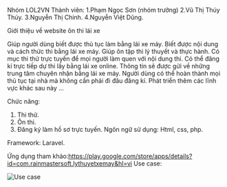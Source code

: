 Nhóm LOL2VN Thành viên: 
1.Phạm Ngọc Sơn (nhóm trưởng)
2.Vũ Thị Thúy Thúy.
3.Nguyễn Thị Chinh. 
4.Nguyễn Việt Dũng.

Giới thiệu về website ôn thi lái xe

Giúp người dùng biết được thủ tục làm bằng lái xe máy.
Biết được nội dung và cách thức thi bằng lái xe máy.
Giúp ôn tập thi lý thuyết và thực hành.
Có mục thi thử trực tuyến để mọi người làm quen với nội dung thi.
Có thể đăng kí trực tiếp dự thi lấy bằng lái xe online. Thông tin sẽ được gửi về những trung tâm chuyên nhận bằng lái xe máy.
Người dùng có thể hoàn thành mọi thủ tục tại nhà mà không cần phải đi đâu đăng kí.
Phát triển thêm các lĩnh vực khác sau này ...

Chức năng:
1. Thi thử.
2. Ôn thi.
3. Đăng ký làm hồ sơ trực tuyến.
Ngôn ngữ sử dụng: Html, css, php.


Framework: Laravel.

Ứng dụng tham khảo:https://play.google.com/store/apps/details?id=com.rainmastersoft.lythuyetxemay&hl=vi
Use case: 

![Use case](http://sv1.upsieutoc.com/2017/04/03/Usecase.png)
